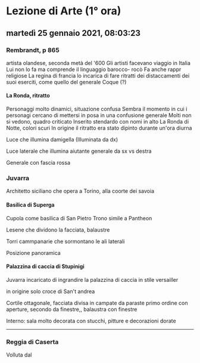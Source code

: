 # Lezione di Arte (1° ora)

## martedì 25 gennaio 2021, 08:03:23

### Rembrandt, p 865
artista olandese, seconda metà del '600
Gli artisti facevano viaggio in Italia
Lui non lo fa ma comprende il linguaggio barocco- rocò
Fa anche rappr religiose
La regina di francia lo incarica di fare ritratti dei distaccamenti dei suoi eserciti, come quello del generale Coque (?)
#### La Ronda, ritratto
Personaggi molto dinamici, situazione confusa
Sembra il momento in cui i personagi cercano di mettersi in posa in una confusione generale
Molti non si vedono, quadro criticato 
Inserito stendardo con nomi in alto
La Ronda di Notte, colori scuri
In origine il ritratto era stato dipinto durante un'ora diurna


Luce che illumina damigella (Illuminata da dx)

Luce laterale che illumina aiutante generale da sx vs destra


Generale con fascia rossa

### Juvarra
Architetto siciliano che opera a Torino, alla coorte dei savoia

#### Basilica di Superga

Cupola come basilica di San Pietro
Trono simile a Pantheon

Lesene che dividono la facciata, balaustre

Torri cammpanarie che sormontano le ali laterali

Posizione panoramica

#### Palazzina di caccia di Stupinigi

Juvarra incaricato di ingrandire la palazzina di caccia in stile versailler

in origine solo croce di San't andrea


Cortile ottagonale, facciata divisa in campate da paraste
primo ordine con aperture, secondo da finestre,, balaustra con finestre

Interno: sala molto decorata con stucchi, pitture e decorazioni dorate




---
### Reggia di Caserta

Volluta dal 
<!--stackedit_data:
eyJoaXN0b3J5IjpbMTY3MDgyMDE4MF19
-->